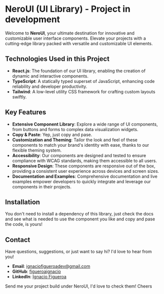 # NeroUI (UI Library) - Project in development

Welcome to **NeroUI**, your ultimate destination for innovative and customizable user interface components. Elevate your projects with a cutting-edge library packed with versatile and customizable UI elements.

## Technologies Used in this Project

- **React.js**: The foundation of our UI library, enabling the creation of dynamic and interactive components.
- **TypeScript**: A statically typed superset of JavaScript, enhancing code reliability and developer productivity.
- **Tailwind**: A low-level utility CSS framework for crafting custom layouts swiftly.

## Key Features

- **Extensive Component Library**: Explore a wide range of UI components, from buttons and forms to complex data visualization widgets.
- **Copy & Paste**: Yep, just copy and pase.
- **Customization and Theming**: Tailor the look and feel of these components to match your brand's identity with ease, thanks to our flexible theming system.
- **Accessibility**: Our components are designed and tested to ensure compliance with WCAG standards, making them accessible to all users.
- **Responsive Design**: These components are responsive out of the box, providing a consistent user experience across devices and screen sizes.
- **Documentation and Examples**: Comprehensive documentation and live examples empower developers to quickly integrate and leverage our components in their projects.

## Installation

You don't need to install a dependency of this library, just check the docs and see what is needed to use the component you like and copy and pase the code, is yours!

## Contact

Have questions, suggestions, or just want to say hi? I'd love to hear from you!

- **Email**: [ignaciofigueroadev@gmail.com](mailto:ignaciofigueroadev@gmail.com)
- **GitHub**: [figueroaignacio](https://github.com/figueroaignacio/)
- **LinkedIn**: [Ignacio Figueroa](https://www.linkedin.com/in/ignacio-figueroa-0a1ba0263)

Send me your project build under NeroUI, I'd love to check them! Cheers
